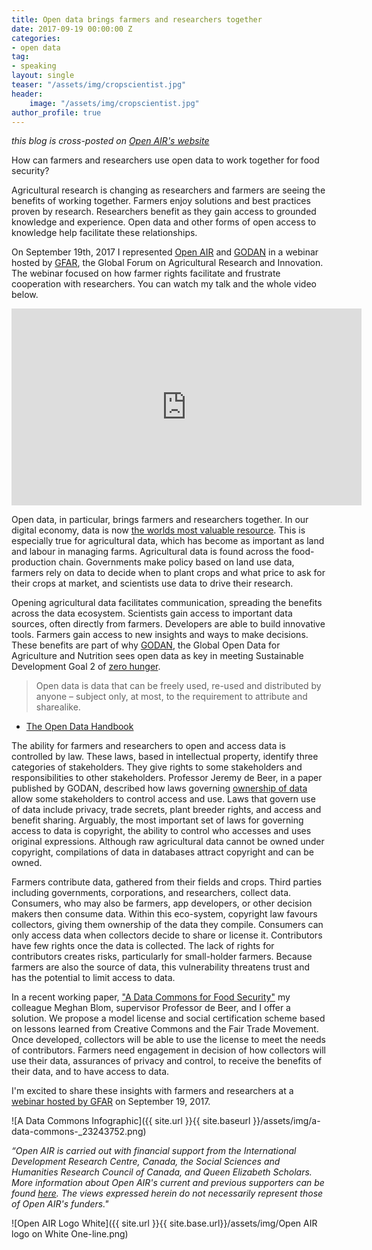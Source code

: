 ```yaml
---
title: Open data brings farmers and researchers together
date: 2017-09-19 00:00:00 Z
categories:
- open data
tag:
- speaking
layout: single
teaser: "/assets/img/cropscientist.jpg"
header: 
    image: "/assets/img/cropscientist.jpg"
author_profile: true
---
```


*this blog is cross-posted on [Open AIR's website](http://openair.org.za/open-data-brings-farmers-and-researchers-together)*

How can farmers and researchers use open data to work together for food security?

Agricultural research is changing as researchers and farmers are seeing the benefits of working together. Farmers enjoy solutions and best practices proven by research. Researchers benefit as they gain access to grounded knowledge and experience. Open data and other forms of open access to knowledge help facilitate these relationships. 

On September 19th, 2017 I represented [Open AIR](http://openair.africa) and [GODAN](http://godan.info) in a webinar hosted by [GFAR](http://www.gfar.net/), the Global Forum on Agricultural Research and Innovation. The webinar focused on how farmer rights facilitate and frustrate cooperation with researchers. You can watch my talk and the whole video below. 


<iframe align="middle" width="560" height="315" src="https://www.youtube.com/embed/xQ9c2_nbtBc?start=5393" frameborder="0" allowfullscreen></iframe>

Open data, in particular, brings farmers and researchers together. In our digital economy, data is now [the worlds most valuable resource](https://www.economist.com/news/leaders/21721656-data-economy-demands-new-approach-antitrust-rules-worlds-most-valuable-resource). This is especially true for agricultural data, which has become as important as land and labour in managing farms. Agricultural data is found across the food-production chain. Governments make policy based on land use data, farmers rely on data to decide when to plant crops and what price to ask for their crops at market, and scientists use data to drive their research. 

Opening agricultural data facilitates communication, spreading the benefits across the data ecosystem. Scientists gain access to important data sources, often directly from farmers. Developers are able to build innovative tools. Farmers gain access to new insights and ways to make decisions. These benefits are part of why [GODAN](http://www.godan.info), the Global Open Data for Agriculture and Nutrition sees open data as key in meeting Sustainable Development Goal 2 of [zero hunger](http://www.undp.org/content/undp/en/home/sustainable-development-goals/goal-2-zero-hunger.html). 


> Open data is data that can be freely used, re-used and distributed by anyone – subject only, at most, to the requirement to attribute and sharealike. 
- [The Open Data Handbook](http://opendatahandbook.org/guide/en/what-is-open-data/)


The ability for farmers and researchers to open and access data is controlled by law. These laws, based in intellectual property, identify three categories of stakeholders. They give rights to some stakeholders and responsibilities to other stakeholders. Professor Jeremy de Beer, in a paper published by GODAN, described how laws governing [ownership of data](http://www.godan.info/documents/ownership-open-data-governance-options-agriculture-and-nutrition-0) allow some stakeholders to control access and use. Laws that govern use of data include privacy, trade secrets, plant breeder rights, and access and benefit sharing. Arguably, the most important set of laws for governing access to data is copyright, the ability to control who accesses and uses original expressions. Although raw agricultural data cannot be owned under copyright, compilations of data in databases attract copyright and can be owned. 

Farmers contribute data, gathered from their fields and crops. Third parties including governments, corporations, and researchers, collect data. Consumers, who may also be farmers, app developers, or other decision makers then consume data. Within this eco-system, copyright law favours collectors, giving them ownership of the data they compile. Consumers can only access data when collectors decide to share or license it. Contributors have few rights once the data is collected. The lack of rights for contributors creates risks, particularly for small-holder farmers. Because farmers are also the source of data, this vulnerability threatens trust and has the potential to limit access to data. 

In a recent working paper, ["A Data Commons for Food Security"](http://www.openair.org.za/publications/a-data-commons-for-food-security/) my colleague Meghan Blom, supervisor Professor de Beer, and I offer a solution. We propose a model license and social certification scheme based on lessons learned from Creative Commons and the Fair Trade Movement. Once developed, collectors will be able to use the license to meet the needs of contributors. Farmers need engagement in decision of how collectors will use their data, assurances of privacy and control, to receive the benefits of their data, and to have access to data. 

I'm excited to share these insights with farmers and researchers at a [webinar hosted by GFAR](https://blog.gfar.net/2017/08/25/join-our-gfar-webinar-farmers-rights/) on September 19, 2017. 

![A Data Commons Infographic]({{ site.url }}{{ site.baseurl }}/assets/img/a-data-commons-_23243752.png)

*“Open AIR is carried out with financial support from the International Development Research Centre, Canada, the Social Sciences and Humanities Research Council of Canada, and Queen Elizabeth Scholars. More information about Open AIR's current and previous supporters can be found [here](http://www.openair.org.za/supporters/). The views expressed herein do not necessarily represent those of Open AIR's funders."*

![Open AIR Logo White]({{ site.url }}{{ site.base.url}}/assets/img/Open AIR logo on White One-line.png)